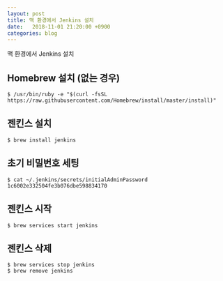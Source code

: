 ```yaml
---
layout: post
title: 맥 환경에서 Jenkins 설치
date:   2018-11-01 21:20:00 +0900
categories: blog
---
```


맥 환경에서 Jenkins 설치

<!--more-->

## Homebrew 설치 (없는 경우)
    $ /usr/bin/ruby -e "$(curl -fsSL https://raw.githubusercontent.com/Homebrew/install/master/install)"

## 젠킨스 설치
    $ brew install jenkins

## 초기 비밀번호 세팅
    $ cat ~/.jenkins/secrets/initialAdminPassword
    1c6002e332504fe3b076dbe598834170

## 젠킨스 시작
    $ brew services start jenkins

## 젠킨스 삭제
    $ brew services stop jenkins
    $ brew remove jenkins

